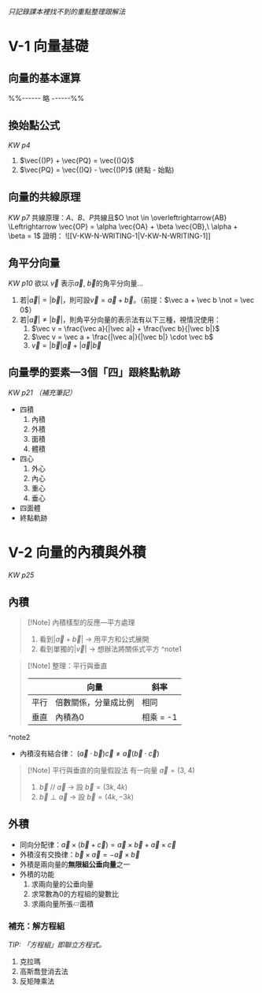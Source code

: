*只記錄課本裡找不到的重點整理跟解法*
# V-1 向量基礎
## 向量的基本運算
%%------ 略 ------%%
## 換始點公式
*KW p4*
1. $\vec{()P} + \vec{PQ} = \vec{()Q}$
2. $\vec{PQ} = \vec{()Q} - \vec{()P}$ (終點 - 始點)

## 向量的共線原理
*KW p7*
共線原理：$A$、$B$、$P$共線且$O \not \in \overleftrightarrow{AB} \Leftrightarrow \vec{OP} = \alpha \vec{OA} + \beta \vec{OB},\ \alpha + \beta = 1$
證明： ![[V-KW-N-WRITING-1|V-KW-N-WRITING-1]]
## 角平分向量
*KW p10*
欲以 $\vec v$ 表示$\vec a, \ \vec b$的角平分向量...
1. 若$|\vec a| = |\vec b|$，則可設$\vec v = \vec a + \vec b$。（前提：$\vec a + \vec b \not = \vec 0$）
2. 若$|\vec a| \not = |\vec b|$，則角平分向量的表示法有以下三種，視情況使用：
	1. $\vec v = \frac{\vec a}{|\vec a|} + \frac{\vec b}{|\vec b|}$
	2. $\vec v = \vec a + \frac{|\vec a|}{|\vec b|} \cdot \vec b$
	3. $\vec v = |\vec b|\vec a + |\vec a| \vec b$

## 向量學的要素—3個「四」跟終點軌跡
*KW p21 （補充筆記）*
- 四積
	1. 內積
	2. 外積
	3. 面積
	4. 體積
- 四心
	1. 外心
	2. 內心
	3. 重心
	4. 垂心
- 四面體
- 終點軌跡

# V-2 向量的內積與外積
*KW p25*
## 內積
> [!Note] 內積樣型的反應—平方處理
> 1. 看到$|\vec a + \vec b|$ $\rightarrow$ 用平方和公式展開
> 2. 看到單獨的$|\vec v|$ $\rightarrow$ 想辦法將關係式平方
^note1

> [!Note] 整理：平行與垂直
> 
> ||向量|斜率|
> |--|--|--|
> |平行|倍數關係，分量成比例|相同|
> |垂直|內積為0|相乘 = -1|
^note2
- 內積沒有結合律： $(\vec a \cdot \vec b)\vec c \not = \vec a (\vec b \cdot \vec c)$

> [!Note] 平行與垂直的向量假設法
> 有一向量 $\vec a = (3,\ 4)$
> 1. $\vec b \ // \ \vec a$ $\rightarrow$ 設 $\vec b = (3k, 4k)$
> 2. $\vec b \perp \vec a$ $\rightarrow$ 設 $\vec b = (4k, -3k)$

## 外積
- 同向分配律：$\vec a \times (\vec b + \vec c) = \vec a \times \vec b + \vec a \times \vec c$
- 外積沒有交換律：$\vec b \times \vec a = -\vec a \times \vec b$
- 外積是兩向量的**無限組公垂向量**之一
- 外積的功能
	1. 求兩向量的公垂向量
	2. 求常數為0的方程組的變數比
	3. 求兩向量所張▱面積
### 補充：解方程組
*TIP: 「方程組」即聯立方程式。*
1. 克拉瑪
2. 高斯喬登消去法
3. 反矩陣乘法